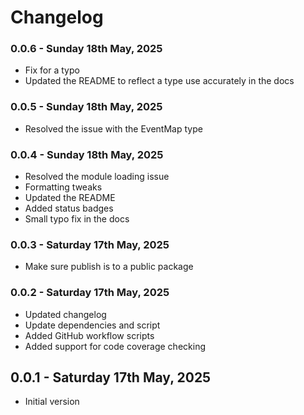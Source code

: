 # Changelog

### 0.0.6 - Sunday 18th May, 2025

- Fix for a typo
- Updated the README to reflect a type use accurately in the docs

### 0.0.5 - Sunday 18th May, 2025

- Resolved the issue with the EventMap type

### 0.0.4 - Sunday 18th May, 2025

- Resolved the module loading issue
- Formatting tweaks
- Updated the README
- Added status badges
- Small typo fix in the docs

### 0.0.3 - Saturday 17th May, 2025

- Make sure publish is to a public package

### 0.0.2 - Saturday 17th May, 2025

- Updated changelog
- Update dependencies and script
- Added GitHub workflow scripts
- Added support for code coverage checking

## 0.0.1 - Saturday 17th May, 2025

- Initial version